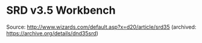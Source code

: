 # SRD v3.5 Workbench

Source: http://www.wizards.com/default.asp?x=d20/article/srd35 (archived: https://archive.org/details/dnd35srd)